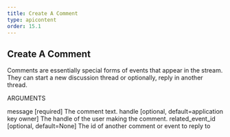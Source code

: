 ```yaml
---
title: Create A Comment
type: apicontent
order: 15.1
---
```


## Create A Comment
Comments are essentially special forms of events that appear in the stream. They can start a new discussion thread or optionally, reply in another thread.

ARGUMENTS

message [required]
The comment text.
handle [optional, default=application key owner]
The handle of the user making the comment.
related_event_id [optional, default=None]
The id of another comment or event to reply to